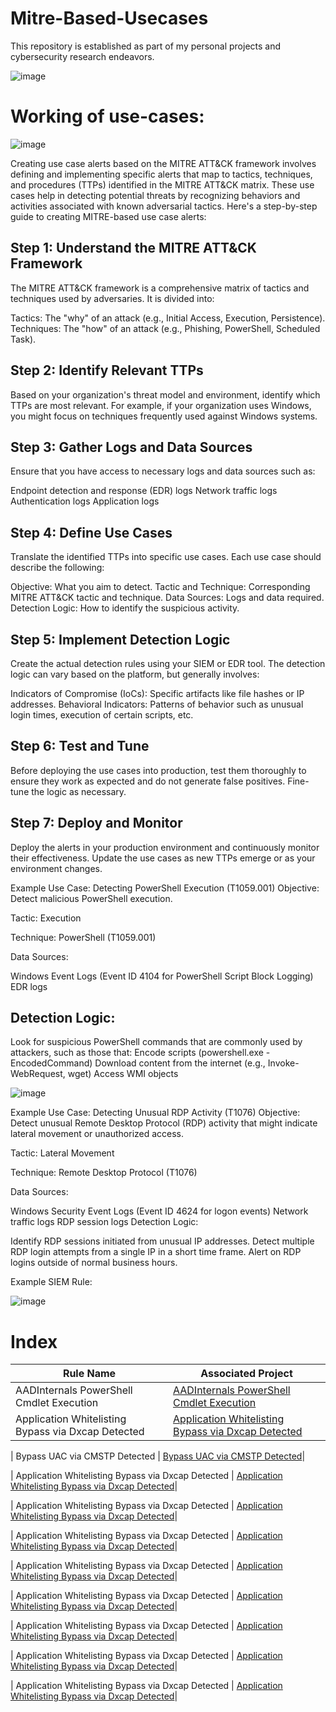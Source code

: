 # Mitre-Based-Usecases
This repository is established as part of my personal projects and cybersecurity research endeavors.

![image](https://github.com/rajeevranjancom/Mitre-Based-Usecases/assets/50344183/02e1219d-08b8-4c03-a4b6-77ec011078fa)

# Working of use-cases:

![image](https://github.com/rajeevranjancom/Mitre-Based-Usecases/assets/50344183/dee8e7b8-5aeb-4c02-b2b9-3e0973a8e7bb)



Creating use case alerts based on the MITRE ATT&CK framework involves defining and implementing specific alerts that map to tactics, techniques, and procedures (TTPs) identified in the MITRE ATT&CK matrix. These use cases help in detecting potential threats by recognizing behaviors and activities associated with known adversarial tactics. Here's a step-by-step guide to creating MITRE-based use case alerts:

## Step 1: Understand the MITRE ATT&CK Framework
The MITRE ATT&CK framework is a comprehensive matrix of tactics and techniques used by adversaries. It is divided into:

Tactics: The "why" of an attack (e.g., Initial Access, Execution, Persistence).
Techniques: The "how" of an attack (e.g., Phishing, PowerShell, Scheduled Task).

## Step 2: Identify Relevant TTPs
Based on your organization's threat model and environment, identify which TTPs are most relevant. For example, if your organization uses Windows, you might focus on techniques frequently used against Windows systems.

## Step 3: Gather Logs and Data Sources
Ensure that you have access to necessary logs and data sources such as:

Endpoint detection and response (EDR) logs
Network traffic logs
Authentication logs
Application logs

## Step 4: Define Use Cases
Translate the identified TTPs into specific use cases. Each use case should describe the following:

Objective: What you aim to detect.
Tactic and Technique: Corresponding MITRE ATT&CK tactic and technique.
Data Sources: Logs and data required.
Detection Logic: How to identify the suspicious activity.

## Step 5: Implement Detection Logic
Create the actual detection rules using your SIEM or EDR tool. The detection logic can vary based on the platform, but generally involves:

Indicators of Compromise (IoCs): Specific artifacts like file hashes or IP addresses.
Behavioral Indicators: Patterns of behavior such as unusual login times, execution of certain scripts, etc.

## Step 6: Test and Tune
Before deploying the use cases into production, test them thoroughly to ensure they work as expected and do not generate false positives. Fine-tune the logic as necessary.

## Step 7: Deploy and Monitor
Deploy the alerts in your production environment and continuously monitor their effectiveness. Update the use cases as new TTPs emerge or as your environment changes.

Example Use Case: Detecting PowerShell Execution (T1059.001)
Objective: Detect malicious PowerShell execution.

Tactic: Execution

Technique: PowerShell (T1059.001)

Data Sources:

Windows Event Logs (Event ID 4104 for PowerShell Script Block Logging)
EDR logs

## Detection Logic:

Look for suspicious PowerShell commands that are commonly used by attackers, such as those that:
Encode scripts (powershell.exe -EncodedCommand)
Download content from the internet (e.g., Invoke-WebRequest, wget)
Access WMI objects

![image](https://github.com/rajeevranjancom/Mitre-Based-Usecases/assets/50344183/327f6c9c-8d05-4ebc-a8c5-312eb1c1af97)


Example Use Case: Detecting Unusual RDP Activity (T1076)
Objective: Detect unusual Remote Desktop Protocol (RDP) activity that might indicate lateral movement or unauthorized access.

Tactic: Lateral Movement

Technique: Remote Desktop Protocol (T1076)

Data Sources:

Windows Security Event Logs (Event ID 4624 for logon events)
Network traffic logs
RDP session logs
Detection Logic:

Identify RDP sessions initiated from unusual IP addresses.
Detect multiple RDP login attempts from a single IP in a short time frame.
Alert on RDP logins outside of normal business hours.

Example SIEM Rule:

![image](https://github.com/rajeevranjancom/Mitre-Based-Usecases/assets/50344183/e24e69c5-bf95-4116-99db-c75ba68c02eb)

# Index

| Rule Name                                        | Associated Project         |
|-----------------------------------------------|----------------------------|
| AADInternals PowerShell Cmdlet Execution         | <a href="https://github.com/rajeevranjancom/Mitre-Based-Usecases/blob/main/AADInternals%20PowerShell%20Cmdlet%20Execution">AADInternals PowerShell Cmdlet Execution</a>|
| Application Whitelisting Bypass via Dxcap Detected        | <a href="https://github.com/rajeevranjancom/Mitre-Based-Usecases/blob/main/Application%20Whitelisting%20Bypass%20via%20Dxcap%20Detected">Application Whitelisting Bypass via Dxcap Detected</a>|

| Bypass UAC via CMSTP Detected       | <a href="https://github.com/rajeevranjancom/Mitre-Based-Usecases/blob/main/Bypass%20UAC%20via%20CMSTP%20Detected">Bypass UAC via CMSTP Detected</a>|

| Application Whitelisting Bypass via Dxcap Detected        | <a href="https://github.com/rajeevranjancom/Mitre-Based-Usecases/blob/main/Application%20Whitelisting%20Bypass%20via%20Dxcap%20Detected">Application Whitelisting Bypass via Dxcap Detected</a>|

| Application Whitelisting Bypass via Dxcap Detected        | <a href="https://github.com/rajeevranjancom/Mitre-Based-Usecases/blob/main/Application%20Whitelisting%20Bypass%20via%20Dxcap%20Detected">Application Whitelisting Bypass via Dxcap Detected</a>|

| Application Whitelisting Bypass via Dxcap Detected        | <a href="https://github.com/rajeevranjancom/Mitre-Based-Usecases/blob/main/Application%20Whitelisting%20Bypass%20via%20Dxcap%20Detected">Application Whitelisting Bypass via Dxcap Detected</a>|

| Application Whitelisting Bypass via Dxcap Detected        | <a href="https://github.com/rajeevranjancom/Mitre-Based-Usecases/blob/main/Application%20Whitelisting%20Bypass%20via%20Dxcap%20Detected">Application Whitelisting Bypass via Dxcap Detected</a>|

| Application Whitelisting Bypass via Dxcap Detected        | <a href="https://github.com/rajeevranjancom/Mitre-Based-Usecases/blob/main/Application%20Whitelisting%20Bypass%20via%20Dxcap%20Detected">Application Whitelisting Bypass via Dxcap Detected</a>|

| Application Whitelisting Bypass via Dxcap Detected        | <a href="https://github.com/rajeevranjancom/Mitre-Based-Usecases/blob/main/Application%20Whitelisting%20Bypass%20via%20Dxcap%20Detected">Application Whitelisting Bypass via Dxcap Detected</a>|

| Application Whitelisting Bypass via Dxcap Detected        | <a href="https://github.com/rajeevranjancom/Mitre-Based-Usecases/blob/main/Application%20Whitelisting%20Bypass%20via%20Dxcap%20Detected">Application Whitelisting Bypass via Dxcap Detected</a>|

| Application Whitelisting Bypass via Dxcap Detected        | <a href="https://github.com/rajeevranjancom/Mitre-Based-Usecases/blob/main/Application%20Whitelisting%20Bypass%20via%20Dxcap%20Detected">Application Whitelisting Bypass via Dxcap Detected</a>|

